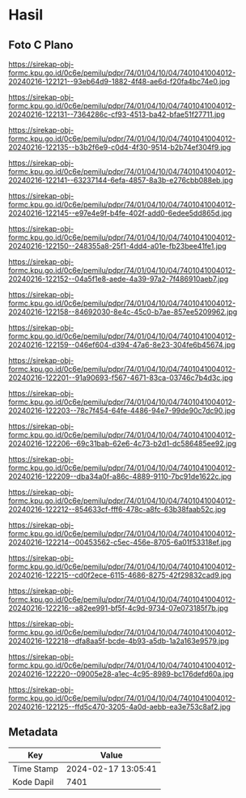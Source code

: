 # Hasil

## Foto C Plano

https://sirekap-obj-formc.kpu.go.id/0c6e/pemilu/pdpr/74/01/04/10/04/7401041004012-20240216-122121--93eb64d9-1882-4f48-ae6d-f20fa4bc74e0.jpg

https://sirekap-obj-formc.kpu.go.id/0c6e/pemilu/pdpr/74/01/04/10/04/7401041004012-20240216-122131--7364286c-cf93-4513-ba42-bfae51f27711.jpg

https://sirekap-obj-formc.kpu.go.id/0c6e/pemilu/pdpr/74/01/04/10/04/7401041004012-20240216-122135--b3b2f6e9-c0d4-4f30-9514-b2b74ef304f9.jpg

https://sirekap-obj-formc.kpu.go.id/0c6e/pemilu/pdpr/74/01/04/10/04/7401041004012-20240216-122141--63237144-6efa-4857-8a3b-e276cbb088eb.jpg

https://sirekap-obj-formc.kpu.go.id/0c6e/pemilu/pdpr/74/01/04/10/04/7401041004012-20240216-122145--e97e4e9f-b4fe-402f-add0-6edee5dd865d.jpg

https://sirekap-obj-formc.kpu.go.id/0c6e/pemilu/pdpr/74/01/04/10/04/7401041004012-20240216-122150--248355a8-25f1-4dd4-a01e-fb23bee41fe1.jpg

https://sirekap-obj-formc.kpu.go.id/0c6e/pemilu/pdpr/74/01/04/10/04/7401041004012-20240216-122152--04a5f1e8-aede-4a39-97a2-7f486910aeb7.jpg

https://sirekap-obj-formc.kpu.go.id/0c6e/pemilu/pdpr/74/01/04/10/04/7401041004012-20240216-122158--84692030-8e4c-45c0-b7ae-857ee5209962.jpg

https://sirekap-obj-formc.kpu.go.id/0c6e/pemilu/pdpr/74/01/04/10/04/7401041004012-20240216-122159--046ef604-d394-47a6-8e23-304fe6b45674.jpg

https://sirekap-obj-formc.kpu.go.id/0c6e/pemilu/pdpr/74/01/04/10/04/7401041004012-20240216-122201--91a90693-f567-4671-83ca-03746c7b4d3c.jpg

https://sirekap-obj-formc.kpu.go.id/0c6e/pemilu/pdpr/74/01/04/10/04/7401041004012-20240216-122203--78c7f454-64fe-4486-94e7-99de90c7dc90.jpg

https://sirekap-obj-formc.kpu.go.id/0c6e/pemilu/pdpr/74/01/04/10/04/7401041004012-20240216-122206--69c31bab-62e6-4c73-b2d1-dc586485ee92.jpg

https://sirekap-obj-formc.kpu.go.id/0c6e/pemilu/pdpr/74/01/04/10/04/7401041004012-20240216-122209--dba34a0f-a86c-4889-9110-7bc91de1622c.jpg

https://sirekap-obj-formc.kpu.go.id/0c6e/pemilu/pdpr/74/01/04/10/04/7401041004012-20240216-122212--854633cf-fff6-478c-a8fc-63b38faab52c.jpg

https://sirekap-obj-formc.kpu.go.id/0c6e/pemilu/pdpr/74/01/04/10/04/7401041004012-20240216-122214--00453562-c5ec-456e-8705-6a01f53318ef.jpg

https://sirekap-obj-formc.kpu.go.id/0c6e/pemilu/pdpr/74/01/04/10/04/7401041004012-20240216-122215--cd0f2ece-6115-4686-8275-42f29832cad9.jpg

https://sirekap-obj-formc.kpu.go.id/0c6e/pemilu/pdpr/74/01/04/10/04/7401041004012-20240216-122216--a82ee991-bf5f-4c9d-9734-07e073185f7b.jpg

https://sirekap-obj-formc.kpu.go.id/0c6e/pemilu/pdpr/74/01/04/10/04/7401041004012-20240216-122218--dfa8aa5f-bcde-4b93-a5db-1a2a163e9579.jpg

https://sirekap-obj-formc.kpu.go.id/0c6e/pemilu/pdpr/74/01/04/10/04/7401041004012-20240216-122220--09005e28-a1ec-4c95-8989-bc176defd60a.jpg

https://sirekap-obj-formc.kpu.go.id/0c6e/pemilu/pdpr/74/01/04/10/04/7401041004012-20240216-122125--ffd5c470-3205-4a0d-aebb-ea3e753c8af2.jpg


## Metadata

| Key        | Value               |
| ---------- | ------------------- |
| Time Stamp | 2024-02-17 13:05:41 |
| Kode Dapil | 7401                |



